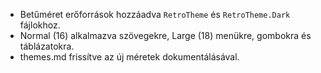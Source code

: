 - Betűméret erőforrások hozzáadva `RetroTheme` és `RetroTheme.Dark` fájlokhoz.
- Normal (16) alkalmazva szövegekre, Large (18) menükre, gombokra és táblázatokra.
- themes.md frissítve az új méretek dokumentálásával.
